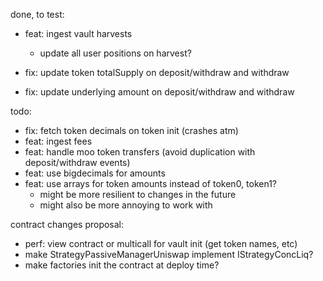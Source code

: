 done, to test:

- feat: ingest vault harvests

  - update all user positions on harvest?

- fix: update token totalSupply on deposit/withdraw and withdraw
- fix: update underlying amount on deposit/withdraw and withdraw

todo:

- fix: fetch token decimals on token init (crashes atm)
- feat: ingest fees
- feat: handle moo token transfers (avoid duplication with deposit/withdraw events)
- feat: use bigdecimals for amounts
- feat: use arrays for token amounts instead of token0, token1?
  - might be more resilient to changes in the future
  - might also be more annoying to work with

contract changes proposal:

- perf: view contract or multicall for vault init (get token names, etc)
- make StrategyPassiveManagerUniswap implement IStrategyConcLiq?
- make factories init the contract at deploy time?
